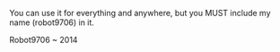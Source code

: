 You can use it for everything and anywhere,
but you MUST include my name (robot9706) in it. 

Robot9706 ~ 2014